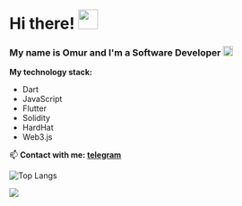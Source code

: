 # Hi there! <img src="https://media.giphy.com/media/hvRJCLFzcasrR4ia7z/giphy.gif" width="35">

### My name is Omur and I'm a Software Developer <img src="https://cdn-icons-png.flaticon.com/512/630/630685.png" width="18px" />

**My technology stack:**
* Dart
* JavaScript
* Flutter
* Solidity
* HardHat
* Web3.js

📫 **Contact with me: [telegram](https://t.me/i_am_jedi)**

![Top Langs](https://github-readme-stats.vercel.app/api/top-langs/?username=JediFaust&layout=compact)

![](https://komarev.com/ghpvc/?username=JediFaust)



<!--
**JediFaust/JediFaust** is a ✨ _special_ ✨ repository because its `README.md` (this file) appears on your GitHub profile.

Here are some ideas to get you started:

- 🔭 I’m currently working on ...
- 🌱 I’m currently learning ...
- 👯 I’m looking to collaborate on ...
- 🤔 I’m looking for help with ...
- 💬 Ask me about ...
- 📫 How to reach me: ...
- 😄 Pronouns: ...
- ⚡ Fun fact: ...
-->
